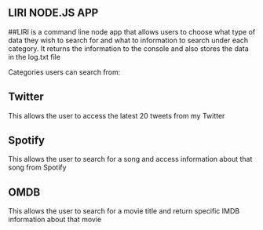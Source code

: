 LIRI NODE.JS APP
----------------

##LIRI is a command line node app that allows users to choose what type of data they wish to search for and what to information to search under each category. It returns the information to the console and also stores the data in the log.txt file

Categories users can search from:

Twitter
-------
This allows the user to access the latest 20 tweets from my Twitter

Spotify
-------
This allows the user to search for a song and access information about that song from Spotify

OMDB
----
This allows the user to search for a movie title and return specific IMDB information about that movie
